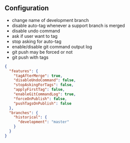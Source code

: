 ## Configuration

 - change name of development branch
 - disable auto-tag whenever a support branch is merged
 - disable undo command
 - ask if user want to tag
 - stop asking for auto-tag
 - enable/disable git command output log
 - git push may be forced or not
 - git push with tags

```json
{
  "features": {
    "tagAfterMerge": true,
    "disableUndoCommand": false,
    "stopAskingForTags": false,
    "applyFirstTag": false,
    "enableGitCommandLog": true,
    "forceOnPublish": false,
    "pushTagsOnPublish": false
  },
  "branches": {
    "historical": {
      "development": "master"
    }
  }
}
```

